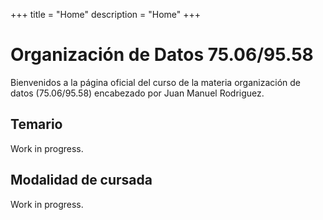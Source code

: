 +++
title = "Home"
description = "Home"
+++

# Organización de Datos 75.06/95.58

Bienvenidos a la página oficial del curso de la materia organización de datos (75.06/95.58) encabezado por Juan Manuel Rodriguez.

## Temario

Work in progress.

## Modalidad de cursada

Work in progress.